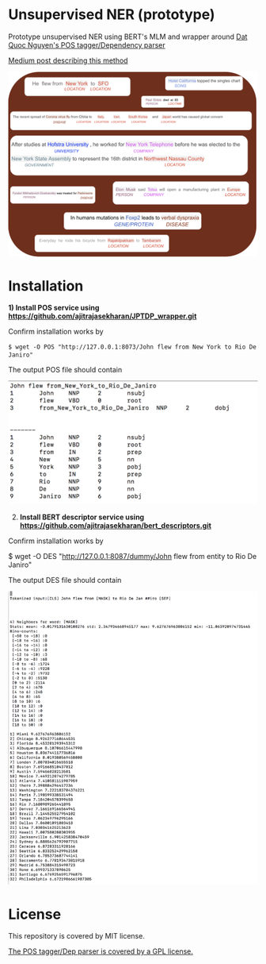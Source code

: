 # Unsupervised NER (prototype)
Prototype unsupervised NER using BERT's MLM and wrapper around [Dat Quoc Nguyen's POS tagger/Dependency parser](https://github.com/datquocnguyen/jPTDP)


[Medium post describing this method](https://towardsdatascience.com/unsupervised-ner-using-bert-2d7af5f90b8a)

![Image from Medium post on unsupervised NER ](NER.png)


# Installation 

**1) Install POS service using https://github.com/ajitrajasekharan/JPTDP_wrapper.git**

Confirm installation works by 

    $ wget -O POS "http://127.0.0.1:8073/John flew from New York to Rio De Janiro"
    
   The output POS file should contain
  
  ![The output POS file should contain ](POS.png)
  
 
 2) **Install BERT descriptor service using https://github.com/ajitrajasekharan/bert_descriptors.git**
 
 Confirm installation works by 
 
   $ wget -O DES "http://127.0.0.1:8087/dummy/John flew from entity to Rio De Janiro"
   
   The output DES file should contain
   
 ![The output POS file should contain ](DES.png)
  

# License

This repository is covered by MIT license. 

[The POS tagger/Dep parser  is covered by a GPL license.](https://github.com/datquocnguyen/jPTDP/blob/master/License.txt)
